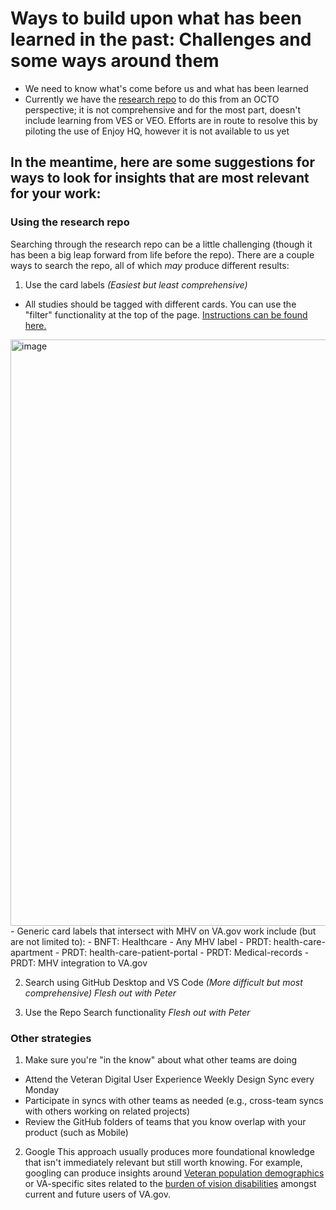 # Ways to build upon what has been learned in the past: Challenges and some ways around them

- We need to know what's come before us and what has been learned
- Currently we have the [research repo](https://github.com/department-of-veterans-affairs/va.gov-research-repository/projects/1) to do this from an OCTO perspective; it is not comprehensive and for the most part, doesn't include learning from VES or VEO. Efforts are in route to resolve this by piloting the use of Enjoy HQ, however it is not available to us yet

## In the meantime, here are some suggestions for ways to look for insights that are most relevant for your work: 

### Using the research repo
Searching through the research repo can be a little challenging (though it has been a big leap forward from life before the repo). There are a couple ways to search the repo, all of which _may_ produce different results: 

1. Use the card labels _(Easiest but least comprehensive)_
-  All studies should be tagged with different cards. You can use the "filter" functionality at the top of the page. [Instructions can be found here.](https://github.com/department-of-veterans-affairs/va.gov-research-repository/issues/145)
<img width="938" alt="image" src="https://github.com/department-of-veterans-affairs/va.gov-team/assets/100814257/478a991d-6055-452f-a7c9-013750b260ff">
-  Generic card labels that intersect with MHV on VA.gov work include (but are not limited to): 
      - BNFT: Healthcare
      - Any MHV label
      - PRDT: health-care-apartment
      - PRDT: health-care-patient-portal
      - PRDT: Medical-records
      - PRDT: MHV integration to VA.gov

2. Search using GitHub Desktop and VS Code _(More difficult but most comprehensive)_
_Flesh out with Peter_

3. Use the Repo Search functionality
_Flesh out with Peter_

### Other strategies

1. Make sure you're "in the know" about what other teams are doing
- Attend the Veteran Digital User Experience Weekly Design Sync every Monday
- Participate in syncs with other teams as needed (e.g., cross-team syncs with others working on related projects)
- Review the GitHub folders of teams that you know overlap with your product (such as Mobile)

2. Google
This approach usually produces more foundational knowledge that isn't immediately relevant but still worth knowing. For example, googling can produce insights around [Veteran population demographics](https://www.pewresearch.org/short-reads/2021/04/05/the-changing-face-of-americas-veteran-population/) or VA-specific sites related to the [burden of vision disabilities](https://www.prosthetics.va.gov/blindrehab/About_Blind_Rehabilitation_Service.asp) amongst current and future users of VA.gov. 
